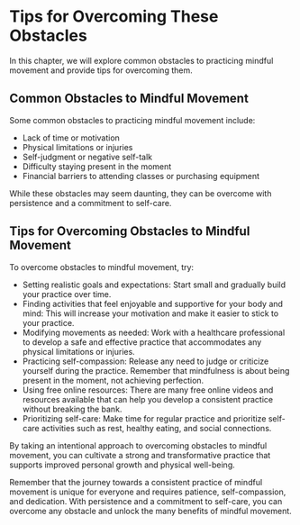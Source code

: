 Tips for Overcoming These Obstacles
========================================================================================

In this chapter, we will explore common obstacles to practicing mindful movement and provide tips for overcoming them.

Common Obstacles to Mindful Movement
------------------------------------

Some common obstacles to practicing mindful movement include:

* Lack of time or motivation
* Physical limitations or injuries
* Self-judgment or negative self-talk
* Difficulty staying present in the moment
* Financial barriers to attending classes or purchasing equipment

While these obstacles may seem daunting, they can be overcome with persistence and a commitment to self-care.

Tips for Overcoming Obstacles to Mindful Movement
-------------------------------------------------

To overcome obstacles to mindful movement, try:

* Setting realistic goals and expectations: Start small and gradually build your practice over time.
* Finding activities that feel enjoyable and supportive for your body and mind: This will increase your motivation and make it easier to stick to your practice.
* Modifying movements as needed: Work with a healthcare professional to develop a safe and effective practice that accommodates any physical limitations or injuries.
* Practicing self-compassion: Release any need to judge or criticize yourself during the practice. Remember that mindfulness is about being present in the moment, not achieving perfection.
* Using free online resources: There are many free online videos and resources available that can help you develop a consistent practice without breaking the bank.
* Prioritizing self-care: Make time for regular practice and prioritize self-care activities such as rest, healthy eating, and social connections.

By taking an intentional approach to overcoming obstacles to mindful movement, you can cultivate a strong and transformative practice that supports improved personal growth and physical well-being.

Remember that the journey towards a consistent practice of mindful movement is unique for everyone and requires patience, self-compassion, and dedication. With persistence and a commitment to self-care, you can overcome any obstacle and unlock the many benefits of mindful movement.
